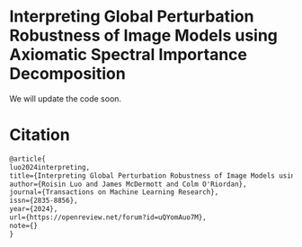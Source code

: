 # Interpreting Global Perturbation Robustness of Image Models using Axiomatic Spectral Importance Decomposition

We will update the code soon.

# Citation

```txt
@article{
luo2024interpreting,
title={Interpreting Global Perturbation Robustness of Image Models using Axiomatic Spectral Importance Decomposition},
author={Roisin Luo and James McDermott and Colm O'Riordan},
journal={Transactions on Machine Learning Research},
issn={2835-8856},
year={2024},
url={https://openreview.net/forum?id=uQYomAuo7M},
note={}
}
```
